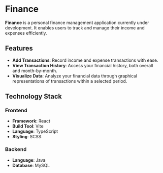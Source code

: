 # Finance

**Finance** is a personal finance management application currently under development. It enables users to track and manage their income and expenses efficiently.

## Features

- **Add Transactions**: Record income and expense transactions with ease.
- **View Transaction History**: Access your financial history, both overall and month-by-month.
- **Visualize Data**: Analyze your financial data through graphical representations of transactions within a selected period.

## Technology Stack

### Frontend
- **Framework**: React
- **Build Tool**: Vite
- **Language**: TypeScript
- **Styling**: SCSS

### Backend
- **Language**: Java
- **Database**: MySQL
